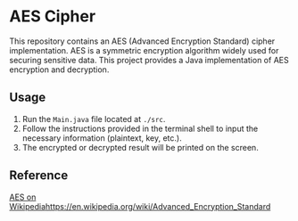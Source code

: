 # AES Cipher

This repository contains an AES (Advanced Encryption Standard) cipher implementation. AES is a symmetric encryption algorithm widely used for securing sensitive data. This project provides a Java implementation of AES encryption and decryption.

## Usage

1. Run the `Main.java` file located at `./src`.
2. Follow the instructions provided in the terminal shell to input the necessary information (plaintext, key, etc.).
3. The encrypted or decrypted result will be printed on the screen.

## Reference
[AES on Wikipedia](https://en.wikipedia.org/wiki/Advanced_Encryption_Standard)https://en.wikipedia.org/wiki/Advanced_Encryption_Standard
